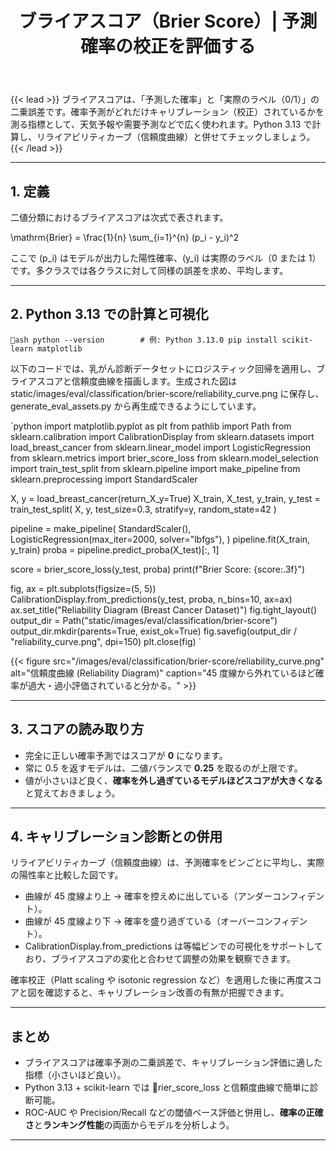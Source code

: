 ﻿---
title: "ブライアスコア（Brier Score）| 予測確率の校正を評価する"
linkTitle: "Brier Score"
seo_title: "ブライアスコア（Brier Score）| 予測確率の校正を評価する"
pre: "4.3.10 "
weight: 10
---

{{< lead >}}
ブライアスコアは、「予測した確率」と「実際のラベル（0/1）」の二乗誤差です。確率予測がどれだけキャリブレーション（校正）されているかを測る指標として、天気予報や需要予測などで広く使われます。Python 3.13 で計算し、リライアビリティカーブ（信頼度曲線）と併せてチェックしましょう。
{{< /lead >}}

---

## 1. 定義

二値分類におけるブライアスコアは次式で表されます。


\mathrm{Brier} = \frac{1}{n} \sum_{i=1}^{n} (p_i - y_i)^2


ここで \(p_i\) はモデルが出力した陽性確率、\(y_i\) は実際のラベル（0 または 1）です。多クラスでは各クラスに対して同様の誤差を求め、平均します。

---

## 2. Python 3.13 での計算と可視化

`ash
python --version        # 例: Python 3.13.0
pip install scikit-learn matplotlib
`

以下のコードでは、乳がん診断データセットにロジスティック回帰を適用し、ブライアスコアと信頼度曲線を描画します。生成された図は static/images/eval/classification/brier-score/reliability_curve.png に保存し、generate_eval_assets.py から再生成できるようにしています。

`python
import matplotlib.pyplot as plt
from pathlib import Path
from sklearn.calibration import CalibrationDisplay
from sklearn.datasets import load_breast_cancer
from sklearn.linear_model import LogisticRegression
from sklearn.metrics import brier_score_loss
from sklearn.model_selection import train_test_split
from sklearn.pipeline import make_pipeline
from sklearn.preprocessing import StandardScaler

X, y = load_breast_cancer(return_X_y=True)
X_train, X_test, y_train, y_test = train_test_split(
    X, y, test_size=0.3, stratify=y, random_state=42
)

pipeline = make_pipeline(
    StandardScaler(),
    LogisticRegression(max_iter=2000, solver="lbfgs"),
)
pipeline.fit(X_train, y_train)
proba = pipeline.predict_proba(X_test)[:, 1]

score = brier_score_loss(y_test, proba)
print(f"Brier Score: {score:.3f}")

fig, ax = plt.subplots(figsize=(5, 5))
CalibrationDisplay.from_predictions(y_test, proba, n_bins=10, ax=ax)
ax.set_title("Reliability Diagram (Breast Cancer Dataset)")
fig.tight_layout()
output_dir = Path("static/images/eval/classification/brier-score")
output_dir.mkdir(parents=True, exist_ok=True)
fig.savefig(output_dir / "reliability_curve.png", dpi=150)
plt.close(fig)
`

{{< figure src="/images/eval/classification/brier-score/reliability_curve.png" alt="信頼度曲線 (Reliability Diagram)" caption="45 度線から外れているほど確率が過大・過小評価されていると分かる。" >}}

---

## 3. スコアの読み取り方

- 完全に正しい確率予測ではスコアが **0** になります。
- 常に 0.5 を返すモデルは、二値バランスで **0.25** を取るのが上限です。
- 値が小さいほど良く、**確率を外し過ぎているモデルほどスコアが大きくなる**と覚えておきましょう。

---

## 4. キャリブレーション診断との併用

リライアビリティカーブ（信頼度曲線）は、予測確率をビンごとに平均し、実際の陽性率と比較した図です。

- 曲線が 45 度線より上 → 確率を控えめに出している（アンダーコンフィデント）。
- 曲線が 45 度線より下 → 確率を盛り過ぎている（オーバーコンフィデント）。
- CalibrationDisplay.from_predictions は等幅ビンでの可視化をサポートしており、ブライアスコアの変化と合わせて調整の効果を観察できます。

確率校正（Platt scaling や isotonic regression など）を適用した後に再度スコアと図を確認すると、キャリブレーション改善の有無が把握できます。

---

## まとめ

- ブライアスコアは確率予測の二乗誤差で、キャリブレーション評価に適した指標（小さいほど良い）。
- Python 3.13 + scikit-learn では rier_score_loss と信頼度曲線で簡単に診断可能。
- ROC-AUC や Precision/Recall などの閾値ベース評価と併用し、**確率の正確さ**と**ランキング性能**の両面からモデルを分析しよう。
---
